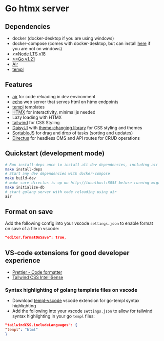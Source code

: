 # Go htmx server

## Dependencies

- docker (docker-desktop if you are using windows)
- docker-compose (comes with docker-desktop, but can install [here](https://docs.docker.com/compose/install/standalone/) if you are not on windows)
- [>=Node LTS v18](https://nodejs.org/en/download)
- [>=Go v1.21](https://go.dev/doc/install)
- [Air](https://github.com/cosmtrek/air)
- [templ](https://github.com/a-h/templ)

## Features

- [air](https://github.com/cosmtrek/air) for code reloading in dev environment
- [echo](https://echo.labstack.com/) web server that serves html on htmx endpoints
- [templ](https://templ.guide/) templates
- [HTMX](https://htmx.org/) for interactivity, minimal js needed
- Lazy loading with HTMX
- [tailwind](https://tailwindcss.com/) for CSS Styling
- [DaisyUI](daisyui.com/) with [theme-changing library](https://github.com/saadeghi/theme-change) for CSS styling and themes
- [SortableJS](https://github.com/SortableJS/Sortable) for drag and drop of tasks (sorting and updates)
- [Directus](https://directus.io/) for headless CMS and API routes for CRUD operations

## Quickstart (development mode)

```sh
# Run install-deps once to install all dev dependencies, including air and templ
make install-deps
# Start any dev dependencies with docker-compose
make build-dev
# make sure directus is up on http://localhost:8055 before running migrations for directus
make initialize-db
# start golang server with code reloading using air
air
```

## Format on save

Add the following config into your vscode `settings.json` to enable format on save of a file in vscode:

```json
"editor.formatOnSave": true,
```

## VS-code extensions for good developer experience

- [Prettier - Code formatter](https://marketplace.visualstudio.com/items?itemName=esbenp.prettier-vscode)
- [Tailwind CSS IntelliSense](https://marketplace.visualstudio.com/items?itemName=bradlc.vscode-tailwindcss)

### Syntax highlighting of golang template files on vscode

- Download [templ-vscode](https://marketplace.visualstudio.com/items?itemName=a-h.templ) vscode extension for go-templ syntax highlighting
- Add the following into your vscode `settings.json` to allow for tailwind syntax highlighting in your go `templ` files:

```json
"tailwindCSS.includeLanguages": {
"templ": "html"
}
```
